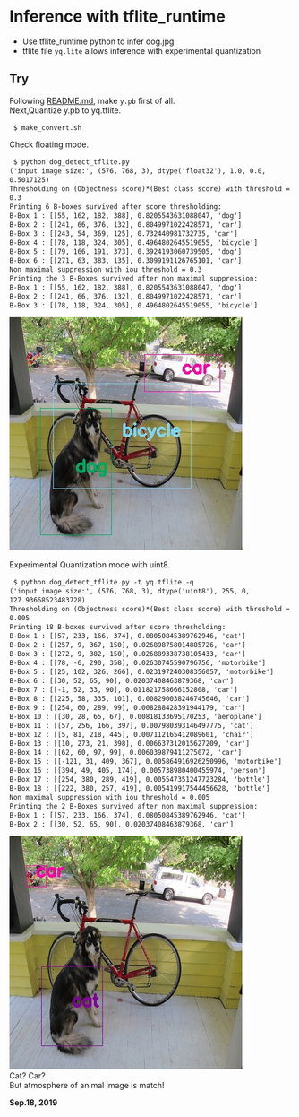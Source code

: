 # Inference with tflite_runtime  
- Use tflite_runtime python to infer dog.jpg  
- tflite file `yq.lite` allows inference with experimental quantization  

## Try  
Following [README.md](../README.md), make `y.pb` first of all.  
Next,Quantize y.pb to yq.tflite.  
```
 $ make_convert.sh
```

Check floating mode.  
```
 $ python dog_detect_tflite.py 
('input image size:', (576, 768, 3), dtype('float32'), 1.0, 0.0, 0.5017125)
Thresholding on (Objectness score)*(Best class score) with threshold = 0.3
Printing 6 B-boxes survived after score thresholding:
B-Box 1 : [[55, 162, 182, 388], 0.8205543631088047, 'dog']
B-Box 2 : [[241, 66, 376, 132], 0.8049971022428571, 'car']
B-Box 3 : [[243, 54, 369, 125], 0.732440981732735, 'car']
B-Box 4 : [[78, 118, 324, 305], 0.4964802645519055, 'bicycle']
B-Box 5 : [[79, 166, 191, 373], 0.3924193060739505, 'dog']
B-Box 6 : [[271, 63, 383, 135], 0.3099191126765101, 'car']
Non maximal suppression with iou threshold = 0.3
Printing the 3 B-Boxes survived after non maximal suppression:
B-Box 1 : [[55, 162, 182, 388], 0.8205543631088047, 'dog']
B-Box 2 : [[241, 66, 376, 132], 0.8049971022428571, 'car']
B-Box 3 : [[78, 118, 324, 305], 0.4964802645519055, 'bicycle']
```
![](./result-float.jpg)  

Experimental Quantization mode with uint8.  
```
 $ python dog_detect_tflite.py -t yq.tflite -q
('input image size:', (576, 768, 3), dtype('uint8'), 255, 0, 127.93668523483728)
Thresholding on (Objectness score)*(Best class score) with threshold = 0.005
Printing 18 B-boxes survived after score thresholding:
B-Box 1 : [[57, 233, 166, 374], 0.08050845389762946, 'cat']
B-Box 2 : [[257, 9, 367, 150], 0.026898758014885726, 'car']
B-Box 3 : [[272, 9, 382, 150], 0.026889338738105433, 'car']
B-Box 4 : [[78, -6, 290, 358], 0.02630745590796756, 'motorbike']
B-Box 5 : [[25, 102, 326, 266], 0.023197240308356057, 'motorbike']
B-Box 6 : [[30, 52, 65, 90], 0.02037408463879368, 'car']
B-Box 7 : [[-1, 52, 33, 90], 0.011821758666152808, 'car']
B-Box 8 : [[225, 58, 335, 101], 0.008290038246745646, 'car']
B-Box 9 : [[254, 60, 289, 99], 0.008288428391944179, 'car']
B-Box 10 : [[30, 28, 65, 67], 0.00818133695170253, 'aeroplane']
B-Box 11 : [[57, 256, 166, 397], 0.007980393146497775, 'cat']
B-Box 12 : [[5, 81, 218, 445], 0.007112165412089601, 'chair']
B-Box 13 : [[10, 273, 21, 398], 0.006637312015627209, 'car']
B-Box 14 : [[62, 60, 97, 99], 0.006039879411275072, 'car']
B-Box 15 : [[-121, 31, 409, 367], 0.005864916926250996, 'motorbike']
B-Box 16 : [[394, 49, 405, 174], 0.005738980400455974, 'person']
B-Box 17 : [[254, 380, 289, 419], 0.005547351247723284, 'bottle']
B-Box 18 : [[222, 380, 257, 419], 0.005419917544456628, 'bottle']
Non maximal suppression with iou threshold = 0.005
Printing the 2 B-Boxes survived after non maximal suppression:
B-Box 1 : [[57, 233, 166, 374], 0.08050845389762946, 'cat']
B-Box 2 : [[30, 52, 65, 90], 0.02037408463879368, 'car']
```
![](./result-quant.jpg)  
Cat? Car?  
But atmosphere of animal image is match!  

**Sep.18, 2019**  
